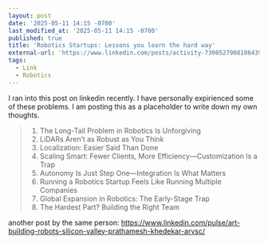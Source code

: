 ```yaml
---
layout: post
date: '2025-05-11 14:15 -0700'
last_modified_at: '2025-05-11 14:15 -0700'
published: true
title: 'Robotics Startups: Lessons you learn the hard way'
external-url: 'https://www.linkedin.com/posts/activity-7300527908186439681-WkOB'
tags:
  - Link
  - Robotics
---
```


I ran into this post on linkedin recently. I have personally expirienced some of these problems. I am posting this as a placeholder to write down my own thoughts.

> 1) The Long-Tail Problem in Robotics Is Unforgiving
> 2) LiDARs Aren’t as Robust as You Think
> 3) Localization: Easier Said Than Done
> 4) Scaling Smart: Fewer Clients, More Efficiency—Customization Is a Trap
> 5) Autonomy Is Just Step One—Integration Is What Matters
> 6) Running a Robotics Startup Feels Like Running Multiple Companies
> 7) Global Expansion in Robotics: The Early-Stage Trap
> 8) The Hardest Part? Building the Right Team

another post by the same person:
https://www.linkedin.com/pulse/art-building-robots-silicon-valley-prathamesh-khedekar-arvsc/


